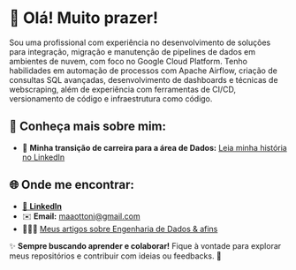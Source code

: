 # 👋 Olá! Muito prazer!

Sou uma profissional com experiência no desenvolvimento de soluções para integração, migração e manutenção de pipelines de dados em ambientes de nuvem, com foco no Google Cloud Platform. Tenho habilidades em automação de processos com Apache Airflow, criação de consultas SQL avançadas, desenvolvimento de dashboards e técnicas de webscraping, além de experiência com ferramentas de CI/CD, versionamento de código e infraestrutura como código.

## 🌟 Conheça mais sobre mim:
- 🌱 **Minha transição de carreira para a área de Dados:** [Leia minha história no LinkedIn](https://www.linkedin.com/posts/activity-7059193247612452864-YOKq/?utm_source=share&utm_medium=member_desktop)


## 🌐 Onde me encontrar:
- [💼 **LinkedIn**](https://www.linkedin.com/in/maaottoni/)
- ✉️ **Email:** [maaottoni@gmail.com](mailto:maaottoni@gmail.com)
- 👩🏽‍💻 [Meus artigos sobre Engenharia de Dados & afins](https://dev.to/maaottoni)

✨ **Sempre buscando aprender e colaborar!** Fique à vontade para explorar meus repositórios e contribuir com ideias ou feedbacks. 🚀
